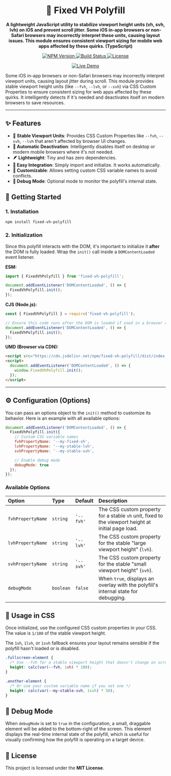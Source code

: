 <div align="center">

# 📱 Fixed VH Polyfill

**A lightweight JavaScript utility to stabilize viewport height units (vh, svh, lvh) on iOS and prevent scroll jitter. Some iOS in-app browsers or non-Safari browsers may incorrectly interpret these units, causing layout issues. This module ensures consistent viewport sizing for mobile web apps affected by these quirks. (TypeScript)**

</div>

<p align="center">
  <a href="https://www.npmjs.com/package/fixed-vh-polyfill">
    <img src="https://img.shields.io/npm/v/fixed-vh-polyfill.svg?style=for-the-badge" alt="NPM Version">
  </a>
  <a href="https://github.com/restarea92/fixed-vh-polyfill/actions/workflows/deploy-demo.yml">
    <img src="https://img.shields.io/github/actions/workflow/status/restarea92/fixed-vh-polyfill/deploy-demo.yml?branch=main&style=for-the-badge" alt="Build Status">
  </a>
  <a href="https://opensource.org/licenses/MIT">
    <img src="https://img.shields.io/npm/l/fixed-vh-polyfill?style=for-the-badge" alt="License">
  </a>
</p>

<p align="center">
  <a href="https://restarea92.github.io/fixed-vh-polyfill/">
    <img src="https://img.shields.io/badge/Live_Demo-Click_Here-2ea44f?style=for-the-badge" alt="Live Demo">
  </a>
</p>

Some iOS in-app browsers or non-Safari browsers may incorrectly interpret viewport units, causing layout jitter during scroll. This module provides stable viewport height units (like `--fvh`, `--lvh`, or `--svh`) via CSS Custom Properties to ensure consistent sizing for web apps affected by these quirks. It intelligently detects if it's needed and deactivates itself on modern browsers to save resources.

---

## ✨ Features

-   **📏 Stable Viewport Units**: Provides CSS Custom Properties like `--fvh`, `--svh`, `--lvh` that aren't affected by browser UI changes.
-   **🤖 Automatic Deactivation**: Intelligently disables itself on desktop or modern mobile browsers where it's not needed.
-   **🪶 Lightweight**: Tiny and has zero dependencies.
-   **🧩 Easy Integration**: Simply import and initialize. It works automatically.
-   **🎨 Customizable**: Allows setting custom CSS variable names to avoid conflicts.
-   **🐞 Debug Mode**: Optional mode to monitor the polyfill's internal state.

## 🚀 Getting Started

### 1. Installation

```bash
npm install fixed-vh-polyfill
```


### 2. Initialization

Since this polyfill interacts with the DOM, it's important to initialize it **after** the DOM is fully loaded. Wrap the `init()` call inside a `DOMContentLoaded` event listener.

**ESM:**
```javascript
import { FixedVhPolyfill } from 'fixed-vh-polyfill';

document.addEventListener('DOMContentLoaded', () => {
  FixedVhPolyfill.init();
});
```

**CJS (Node.js):**
```javascript
const { FixedVhPolyfill } = require('fixed-vh-polyfill');

// Ensure this code runs after the DOM is loaded if used in a browser context
document.addEventListener('DOMContentLoaded', () => {
  FixedVhPolyfill.init();
});
```

**UMD (Browser via CDN):**
```html
<script src="https://cdn.jsdelivr.net/npm/fixed-vh-polyfill/dist/index.umd.js"></script>
<script>
  document.addEventListener('DOMContentLoaded', () => {
    window.FixedVhPolyfill.init();
  });
</script>
```

---

## ⚙️ Configuration (Options)

You can pass an options object to the `init()` method to customize its behavior. Here is an example with all available options:

```javascript
document.addEventListener('DOMContentLoaded', () => {
  FixedVhPolyfill.init({
    // Custom CSS variable names
    fvhPropertyName: '--my-fixed-vh',
    lvhPropertyName: '--my-stable-lvh',
    svhPropertyName: '--my-stable-svh',

    // Enable debug mode
    debugMode: true
  });
});
```

### Available Options

| Option            | Type      | Default   | Description                                                                                             |
| :---------------- | :-------- | :-------- | :------------------------------------------------------------------------------------------------------ |
| `fvhPropertyName` | `string`  | `'--fvh'` | The CSS custom property for a stable `vh` unit, fixed to the viewport height at initial page load.      |
| `lvhPropertyName` | `string`  | `'--lvh'` | The CSS custom property for the stable "large viewport height" (`lvh`).                                 |
| `svhPropertyName` | `string`  | `'--svh'` | The CSS custom property for the stable "small viewport height" (`svh`).                                 |
| `debugMode`       | `boolean` | `false`   | When `true`, displays an overlay with the polyfill's internal state for debugging.                      |

## 🎨 Usage in CSS

Once initialized, use the configured CSS custom properties in your CSS. The value is `1/100` of the stable viewport height.

The `1vh`, `1lvh`, or `1svh` fallback ensures your layout remains sensible if the polyfill hasn't loaded or is disabled.

```css
.fullscreen-element {
  /* Use --fvh for a stable viewport height that doesn't change on scroll */
  height: calc(var(--fvh, 1vh) * 100);
}

.another-element {
  /* Or use your custom variable name if you set one */
  height: calc(var(--my-stable-svh, 1svh) * 50);
}
```

## 🐞 Debug Mode

When `debugMode` is set to `true` in the configuration, a small, draggable element will be added to the bottom-right of the screen. This element displays the real-time internal state of the polyfill, which is useful for visually confirming how the polyfill is operating on a target device.

## 🤝 License

This project is licensed under the **MIT License**.
